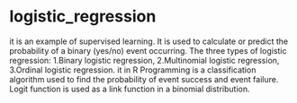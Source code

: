 # logistic_regression
it is an example of supervised learning.
It is used to calculate or predict the probability of a binary (yes/no) event occurring.
The three types of logistic regression: 1.Binary logistic regression, 2.Multinomial logistic regression, 3.Ordinal logistic regression.
it in R Programming is a classification algorithm used to find the probability of event success and event failure.
Logit function is used as a link function in a binomial distribution.
